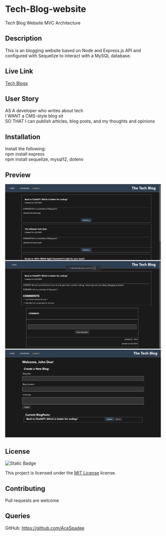 # Tech-Blog-website
Tech Blog Website MVC Architecture

## Description
This is an blogging website based on Node and Express.js API and configured with Sequelize to interact with a MySQL database.

## Live Link
[Tech Blogs](https://tech-blog-website-775s.onrender.com)

## User Story
AS A developer who writes about tech
<br>
I WANT a CMS-style blog sit
<br>
SO THAT I can publish articles, blog posts, and my thoughts and opinions


## Installation

 Install the following:
 <br>
 npm install express
 <br>
 npm install sequelize, mysql12, dotenv

 ## Preview
 <img src="./public/images/img1.png" width="720" heigth="480">

 <img src="./public/images/img2.png" width="720" heigth="480">

 <img src="./public/images/img3.png" width="720" heigth="480">

 ## License

 ![Static Badge](https://img.shields.io/badge/MIT-License-blue)

 This project is licensed under the [MIT License](https://choosealicense.com/licenses/mit/) license.

 ## Contributing

 Pull requests are welcome

 ## Queries

 GitHub: https://github.com/AceSpadee